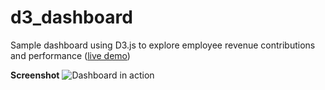 d3_dashboard
============
Sample dashboard using D3.js to explore employee revenue contributions and performance
([live demo](http://mandyyeung.github.io/d3_dashboard))

**Screenshot**
![Dashboard in action](http://i.imgur.com/8ftVNcf.png)
